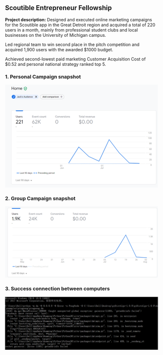 ## Scoutible Entrepreneur Fellowship

**Project description:** 
Designed and executed online marketing campaigns for the Scoutible app in the Great Detroit region and acquired a total of 220 users in a month, mainly from professional student clubs and local businesses on the University of Michigan campus.

Led regional team to win second place in the pitch competition and acquired 1,900 users with the awarded $1000 budget.

Achieved second-lowest paid marketing Customer Acquisition Cost of $0.52 and personal national strategy ranked top 5.


### 1. Personal Campaign snapshot

<img src="images/Personal Campaign.png?raw=true"/>

### 2. Group Campaign snapshot

<img src="images/Group Campaign.png?raw=true"/>

### 3. Success connection between computers

<img src="images/remote_example.png?raw=true"/>
